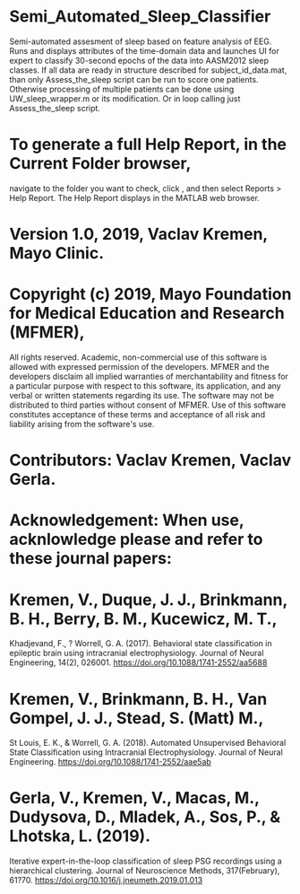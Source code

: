 # Semi_Automated_Sleep_Classifier

Semi-automated assesment of sleep based on feature analysis of EEG. 
Runs and displays attributes of the time-domain data and launches UI 
for expert to classify 30-second epochs of the data into AASM2012 sleep classes.
If all data are ready in structure described for subject_id_data.mat, than only 
Assess_the_sleep script can be run to score one patients. Otherwise processing of 
multiple patients can be done using UW_sleep_wrapper.m or its modification. Or in loop
calling just Assess_the_sleep script.

# To generate a full Help Report, in the Current Folder browser, 
 navigate to the folder you want to check, click , and then select Reports > Help Report. 
 The Help Report displays in the MATLAB web browser.

# Version 1.0, 2019, Vaclav Kremen, Mayo Clinic.

# Copyright (c) 2019, Mayo Foundation for Medical Education and Research (MFMER), 
 All rights reserved. Academic, non-commercial use of this software is allowed with 
 expressed permission of the developers. MFMER and the developers disclaim all implied 
 warranties of merchantability and fitness for a particular purpose with respect to this software, 
 its application, and any verbal or written statements regarding its use. 
 The software may not be distributed to third parties without consent of MFMER. 
 Use of this software constitutes acceptance of these terms and acceptance of all risk 
 and liability arising from the software's use.

# Contributors: Vaclav Kremen, Vaclav Gerla.

# Acknowledgement: When use, acknlowledge please and refer to these journal papers:
# Kremen, V., Duque, J. J., Brinkmann, B. H., Berry, B. M., Kucewicz, M. T., 
 Khadjevand, F., ? Worrell, G. A. (2017). Behavioral state classification in 
 epileptic brain using intracranial electrophysiology. Journal of Neural 
 Engineering, 14(2), 026001. https://doi.org/10.1088/1741-2552/aa5688

# Kremen, V., Brinkmann, B. H., Van Gompel, J. J., Stead, S. (Matt) M.,
 St Louis, E. K., & Worrell, G. A. (2018). Automated Unsupervised Behavioral
 State Classification using Intracranial Electrophysiology. 
 Journal of Neural Engineering. https://doi.org/10.1088/1741-2552/aae5ab

# Gerla, V., Kremen, V., Macas, M., Dudysova, D., Mladek, A., Sos, P., & Lhotska, L. (2019). 
 Iterative expert-in-the-loop classification of sleep PSG recordings using a 
 hierarchical clustering. Journal of Neuroscience Methods, 317(February), 
 61?70. https://doi.org/10.1016/j.jneumeth.2019.01.013
